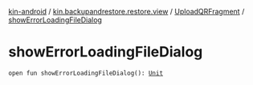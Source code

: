 [kin-android](../../index.md) / [kin.backupandrestore.restore.view](../index.md) / [UploadQRFragment](index.md) / [showErrorLoadingFileDialog](./show-error-loading-file-dialog.md)

# showErrorLoadingFileDialog

`open fun showErrorLoadingFileDialog(): `[`Unit`](https://kotlinlang.org/api/latest/jvm/stdlib/kotlin/-unit/index.html)